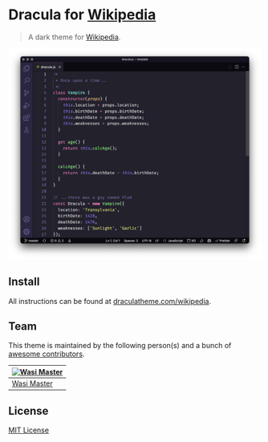 # Dracula for [Wikipedia](https://www.wikipedia.com)

> A dark theme for [Wikipedia](https://www.wikipedia.com).

![Screenshot](./screenshot.png)

## Install

All instructions can be found at [draculatheme.com/wikipedia](https://draculatheme.com/wikipedia).

## Team

This theme is maintained by the following person(s) and a bunch of [awesome contributors](https://github.com/dracula/wikipedia/graphs/contributors).

[![Wasi Master](https://github.com/wasi-master.png?size=100)](https://github.com/wasi-master) |
--- |
[Wasi Master](https://github.com/wasi-master) |

## License

[MIT License](./LICENSE)